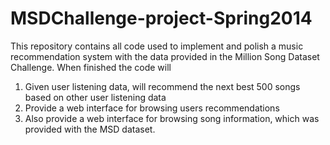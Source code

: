 MSDChallenge-project-Spring2014
===============================
This repository contains all code used to implement and polish a music recommendation system
with the data provided in the Million Song Dataset Challenge. When finished the code will
1) Given user listening data, will recommend the next best 500 songs based on other user listening data
2) Provide a web interface for browsing users recommendations
3) Also provide a web interface for browsing song information, which was provided with the MSD dataset.
